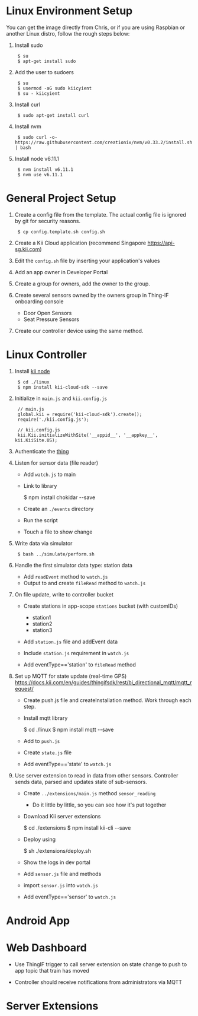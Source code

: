 # Linux Environment Setup
You can get the image directly from Chris, or if you are using Raspbian or another Linux distro, follow the rough steps below:

1. Install sudo

		$ su
		$ apt-get install sudo

2. Add the user to sudoers

		$ su 
		$ usermod -aG sudo kiicyient
		$ su - kiicyient

3. Install curl 

		$ sudo apt-get install curl

4. Install nvm

		$ sudo curl -o- https://raw.githubusercontent.com/creationix/nvm/v0.33.2/install.sh | bash

5. Install node v6.11.1

		$ nvm install v6.11.1
		$ nvm use v6.11.1


# General Project Setup

1. Create a config file from the template. The actual config file is ignored by git for security reasons.

		$ cp config.template.sh config.sh

2. Create a Kii Cloud application (recommend Singapore https://api-sg.kii.com)

3. Edit the `config.sh` file by inserting your application's values

4. Add an app owner in Developer Portal

5. Create a group for owners, add the owner to the group.

6. Create several sensors owned by the owners group in Thing-IF onboarding console

	- Door Open Sensors
	- Seat Pressure Sensors

7. Create our controller device using the same method.

# Linux Controller

1. Install [kii node](https://docs.kii.com/en/guides/cloudsdk/javascript/quickstart/install-nodejs/)

		$ cd ./linux
		$ npm install kii-cloud-sdk --save

2. Initialize in `main.js` and `kii.config.js`

		// main.js
		global.kii = require('kii-cloud-sdk').create();
		require('./kii.config.js');

		// kii.config.js
		kii.Kii.initializeWithSite('__appid__', '__appkey__', kii.KiiSite.US);

3. Authenticate the [thing](https://docs.kii.com/en/guides/thingifsdk/thingsdk/thing-javascript)

4. Listen for sensor data (file reader)

	- Add `watch.js` to main
	- Link to library

		$ npm install chokidar --save

	- Create an `./events` directory
	- Run the script
	- Touch a file to show change

5. Write data via simulator

		$ bash ../simulate/perform.sh

6. Handle the first simulator data type: station data

	- Add `readEvent` method to `watch.js`
	- Output to and create `fileRead` method to `watch.js`

7. On file update, write to controller bucket

	- Create stations in app-scope `stations` bucket (with customIDs)
		- station1
		- station2
		- station3

	- Add `station.js` file and addEvent data
	- Include `station.js` requirement in `watch.js`
	- Add eventType=='station' to `fileRead` method

8. Set up MQTT for state update (real-time GPS) https://docs.kii.com/en/guides/thingifsdk/rest/bi_directional_mqtt/mqtt_request/

	- Create push.js file and createInstallation method. Work through each step.
	- Install mqtt library

		$ cd ./linux
		$ npm install mqtt --save

	- Add to `push.js`
	- Create `state.js` file
	- Add eventType=='state' to `watch.js`


9. Use server extension to read in data from other sensors. Controller sends data, parsed and updates state of sub-sensors.

	- Create `../extensions/main.js` method `sensor_reading`
		- Do it little by little, so you can see how it's put together
	- Download Kii server extensions

		$ cd ./extensions
		$ npm install kii-cli --save

	- Deploy using

		$ sh ./extensions/deploy.sh

	- Show the logs in dev portal
	- Add `sensor.js` file and methods
	- import `sensor.js` into `watch.js`
	- Add eventType=='sensor' to `watch.js`

# Android App

# Web Dashboard

- Use ThingIF trigger to call server extension on state change to push to app topic that train has moved

- Controller should receive notifications from administrators via MQTT

# Server Extensions
